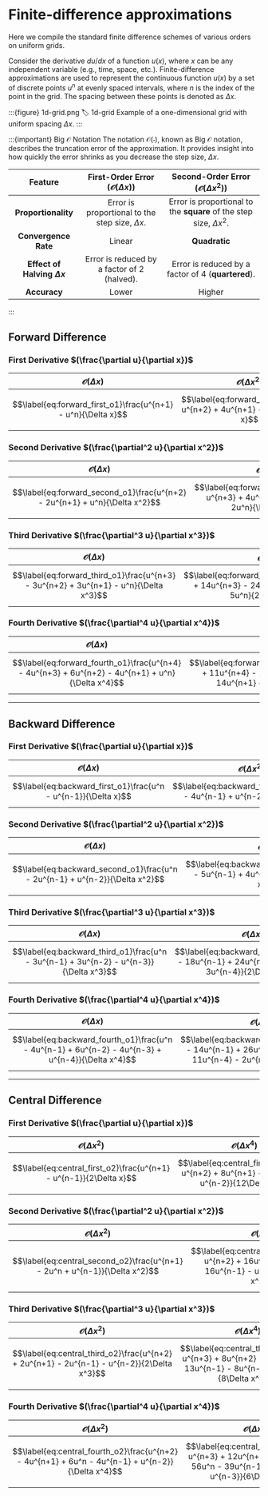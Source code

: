 # Finite-difference approximations

Here we compile the standard finite difference schemes of various orders on uniform grids.

Consider the derivative $du/dx$ of a function $u(x)$, where $x$ can be any independent variable (e.g., time, space, etc.). Finite-difference approximations are used to represent the continuous function $u(x)$ by a set of discrete points $u^n$ at evenly spaced intervals, where $n$ is the index of the point in the grid. The spacing between these points is denoted as $\Delta x$.

:::{figure} 1d-grid.png
:label: 1d-grid
Example of a one-dimensional grid with uniform spacing $\Delta x$.
:::

:::{important} Big $\mathcal{O}$ Notation
The notation $\mathcal{O}(\cdot)$, known as Big $\mathcal{O}$ notation, describes the truncation error of the approximation. It provides insight into how quickly the error shrinks as you decrease the step size, $\Delta x$.

| Feature | First-Order Error ($\mathcal{O}(\Delta x)$) | Second-Order Error ($\mathcal{O}(\Delta x^2)$) |
|:-----------------------------:|:-----------------------------------------------:|:--------------------------------------------------:|
| **Proportionality** | Error is proportional to the step size, $\Delta x$. | Error is proportional to the **square** of the step size, $\Delta x^2$. |
| **Convergence Rate** | Linear | **Quadratic** |
| **Effect of Halving $\Delta x$** | Error is reduced by a factor of 2 (halved). | Error is reduced by a factor of 4 (**quartered**). |
| **Accuracy** | Lower | Higher |

:::

## Forward Difference

### First Derivative $(\frac{\partial u}{\partial x})$

| $\mathcal{O}(\Delta x)$ | $\mathcal{O}(\Delta x^2)$ |
| :---: | :---: |
| $$\label{eq:forward_first_o1}\frac{u^{n+1} - u^n}{\Delta x}$$ | $$\label{eq:forward_first_o2}\frac{-u^{n+2} + 4u^{n+1} - 3u^n}{2\Delta x}$$ |

### Second Derivative $(\frac{\partial^2 u}{\partial x^2})$

| $\mathcal{O}(\Delta x)$ | $\mathcal{O}(\Delta x^2)$ |
| :---: | :---: |
| $$\label{eq:forward_second_o1}\frac{u^{n+2} - 2u^{n+1} + u^n}{\Delta x^2}$$ | $$\label{eq:forward_second_o2}\frac{-u^{n+3} + 4u^{n+2} - 5u^{n+1} + 2u^n}{\Delta x^2}$$ |

### Third Derivative $(\frac{\partial^3 u}{\partial x^3})$

| $\mathcal{O}(\Delta x)$ | $\mathcal{O}(\Delta x^2)$ |
| :---: | :---: |
| $$\label{eq:forward_third_o1}\frac{u^{n+3} - 3u^{n+2} + 3u^{n+1} - u^n}{\Delta x^3}$$ | $$\label{eq:forward_third_o2}\frac{-3u^{n+4} + 14u^{n+3} - 24u^{n+2} + 18u^{n+1} - 5u^n}{2\Delta x^3}$$ |

### Fourth Derivative $(\frac{\partial^4 u}{\partial x^4})$

| $\mathcal{O}(\Delta x)$ | $\mathcal{O}(\Delta x^2)$ |
| :---: | :---: |
| $$\label{eq:forward_fourth_o1}\frac{u^{n+4} - 4u^{n+3} + 6u^{n+2} - 4u^{n+1} + u^n}{\Delta x^4}$$ | $$\label{eq:forward_fourth_o2}\frac{-2u^{n+5} + 11u^{n+4} - 24u^{n+3} + 26u^{n+2} - 14u^{n+1} + 3u^n}{\Delta x^4}$$ |

---

## Backward Difference

### First Derivative $(\frac{\partial u}{\partial x})$

| $\mathcal{O}(\Delta x)$ | $\mathcal{O}(\Delta x^2)$ |
| :---: | :---: |
| $$\label{eq:backward_first_o1}\frac{u^n - u^{n-1}}{\Delta x}$$|$$\label{eq:backward_first_o2}\frac{3u^n - 4u^{n-1} + u^{n-2}}{2\Delta x}$$ |

### Second Derivative $(\frac{\partial^2 u}{\partial x^2})$

| $\mathcal{O}(\Delta x)$ | $\mathcal{O}(\Delta x^2)$ |
| :---: | :---: |
| $$\label{eq:backward_second_o1}\frac{u^n - 2u^{n-1} + u^{n-2}}{\Delta x^2}$$|$$\label{eq:backward_second_o2}\frac{2u^n - 5u^{n-1} + 4u^{n-2} - u^{n-3}}{\Delta x^2}$$ |

### Third Derivative $(\frac{\partial^3 u}{\partial x^3})$

| $\mathcal{O}(\Delta x)$ | $\mathcal{O}(\Delta x^2)$ |
| :---: | :---: |
| $$\label{eq:backward_third_o1}\frac{u^n - 3u^{n-1} + 3u^{n-2} - u^{n-3}}{\Delta x^3}$$|$$\label{eq:backward_third_o2}\frac{5u^n - 18u^{n-1} + 24u^{n-2} - 14u^{n-3} + 3u^{n-4}}{2\Delta x^3}$$ |

### Fourth Derivative $(\frac{\partial^4 u}{\partial x^4})$

| $\mathcal{O}(\Delta x)$ | $\mathcal{O}(\Delta x^2)$ |
| :---: | :---: |
| $$\label{eq:backward_fourth_o1}\frac{u^n - 4u^{n-1} + 6u^{n-2} - 4u^{n-3} + u^{n-4}}{\Delta x^4}$$|$$\label{eq:backward_fourth_o2}\frac{3u^n - 14u^{n-1} + 26u^{n-2} - 24u^{n-3} + 11u^{n-4} - 2u^{n-5}}{\Delta x^4}$$ |

---

## Central Difference

### First Derivative $(\frac{\partial u}{\partial x})$

| $\mathcal{O}(\Delta x^2)$ | $\mathcal{O}(\Delta x^4)$ |
| :---: | :---: |
| $$\label{eq:central_first_o2}\frac{u^{n+1} - u^{n-1}}{2\Delta x}$$|$$\label{eq:central_first_o4}\frac{-u^{n+2} + 8u^{n+1} - 8u^{n-1} + u^{n-2}}{12\Delta x}$$ |

### Second Derivative $(\frac{\partial^2 u}{\partial x^2})$

| $\mathcal{O}(\Delta x^2)$ | $\mathcal{O}(\Delta x^4)$ |
| :---: | :---: |
| $$\label{eq:central_second_o2}\frac{u^{n+1} - 2u^n + u^{n-1}}{\Delta x^2}$$|$$\label{eq:central_second_o4}\frac{-u^{n+2} + 16u^{n+1} - 30u^n + 16u^{n-1} - u^{n-2}}{12\Delta x^2}$$ |

### Third Derivative $(\frac{\partial^3 u}{\partial x^3})$

| $\mathcal{O}(\Delta x^2)$ | $\mathcal{O}(\Delta x^4)$ |
| :---: | :---: |
| $$\label{eq:central_third_o2}\frac{u^{n+2} + 2u^{n+1} - 2u^{n-1} - u^{n-2}}{2\Delta x^3}$$|$$\label{eq:central_third_o4}\frac{-u^{n+3} + 8u^{n+2} - 13u^{n+1} + 13u^{n-1} - 8u^{n-2} + u^{n-3}}{8\Delta x^3}$$ |

### Fourth Derivative $(\frac{\partial^4 u}{\partial x^4})$

| $\mathcal{O}(\Delta x^2)$ | $\mathcal{O}(\Delta x^4)$ |
| :---: | :---: |
| $$\label{eq:central_fourth_o2}\frac{u^{n+2} - 4u^{n+1} + 6u^n - 4u^{n-1} + u^{n-2}}{\Delta x^4}$$|$$\label{eq:central_fourth_o4}\frac{-u^{n+3} + 12u^{n+2} - 39u^{n+1} + 56u^n - 39u^{n-1} + 12u^{n-2} - u^{n-3}}{6\Delta x^4}$$ |

